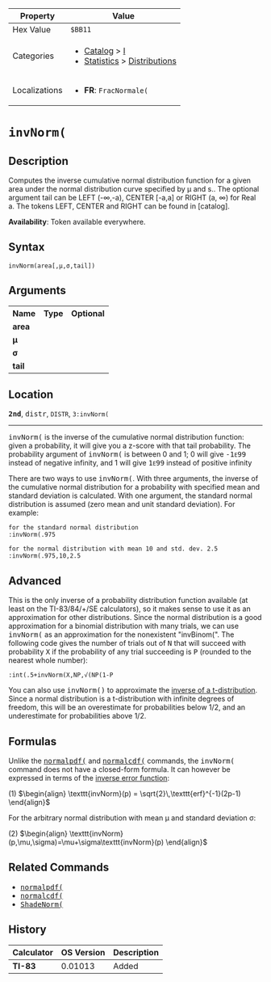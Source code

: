 | Property      | Value |
|---------------|-------|
| Hex Value     | `$BB11`|
| Categories    | <ul><li>[Catalog](<../categories/Catalog.md>) > [I](<../categories/Catalog.md#I>)</li><li>[Statistics](<../categories/Statistics.md>) > [Distributions](<../categories/Statistics.md#Distributions>)</li></ul> |
| Localizations | <ul><li><b>FR</b>: `FracNormale(`</li></ul> |

# `invNorm(`

## Description
Computes the inverse cumulative normal distribution function for a given area under the normal distribution curve specified by μ and s.. The optional argument tail can be LEFT (-∞,-a), CENTER [-a,a] or RIGHT (a, ∞) for Real a.
The tokens LEFT, CENTER and RIGHT can be found in [catalog].


<b>Availability</b>: Token available everywhere.

## Syntax
`invNorm(area[,µ,σ,tail])`

## Arguments
<table>
<tr><th>Name</th><th>Type</th><th>Optional</th></tr>

<tr><td><b>area</b></td><td></td><td></td></tr>

<tr><td><b>µ</b></td><td></td><td></td></tr>

<tr><td><b>σ</b></td><td></td><td></td></tr>

<tr><td><b>tail</b></td><td></td><td></td></tr>

</table>

## Location
<tt><kbd><b>2nd</b></kbd></tt>, <kbd>distr</kbd>, `DISTR`, `3:invNorm(`
<hr>

<tt>invNorm(</tt> is the inverse of the cumulative normal distribution function: given a probability, it will give you a z-score with that tail probability. The probability argument of <tt>invNorm(</tt> is between 0 and 1; 0 will give <tt>-1<span style="font-size:75%;">E</span>99</tt> instead of negative infinity, and 1 will give <tt>1<span style="font-size:75%;">E</span>99</tt> instead of positive infinity

There are two ways to use <tt>invNorm(</tt>. With three arguments, the inverse of the cumulative normal distribution for a probability with specified mean and standard deviation is calculated. With one argument, the standard normal distribution is assumed (zero mean and unit standard deviation). For example:

```ti-basic
for the standard normal distribution
:invNorm(.975

for the normal distribution with mean 10 and std. dev. 2.5
:invNorm(.975,10,2.5
```

## Advanced

This is the only inverse of a probability distribution function available (at least on the TI-83/84/+/SE calculators), so it makes sense to use it as an approximation for other distributions. Since the normal distribution is a good approximation for a binomial distribution with many trials, we can use <tt>invNorm(</tt> as an approximation for the nonexistent "invBinom(". The following code gives the number of trials out of <tt>N</tt> that will succeed with probability <tt>X</tt> if the probability of any trial succeeding is <tt>P</tt> (rounded to the nearest whole number):

```ti-basic
:int(.5+invNorm(X,NP,√(NP(1-P
```

You can also use <tt>invNorm()</tt> to approximate the [inverse of a t-distribution](/invt). Since a normal distribution is a t-distribution with infinite degrees of freedom, this will be an overestimate for probabilities below 1/2, and an underestimate for probabilities above 1/2.

## Formulas

Unlike the <tt><a href="/normalpdf">normalpdf(</a></tt> and <tt><a href="/normalcdf">normalcdf(</a></tt> commands, the <tt>invNorm(</tt> command does not have a closed-form formula. It can however be expressed in terms of the [inverse error function](http://en.wikipedia.org/wiki/Error_function):

(1) $`\begin{align} \texttt{invNorm}(p) = \sqrt{2}\,\texttt{erf}^{-1}(2p-1) \end{align}`$ 

For the arbitrary normal distribution with mean μ and standard deviation σ:

(2) $`\begin{align} \texttt{invNorm}(p,\mu,\sigma)=\mu+\sigma\texttt{invNorm}(p) \end{align}`$ 

## Related Commands

*   <tt><a href="/normalpdf">normalpdf(</a></tt>
*   <tt><a href="/normalcdf">normalcdf(</a></tt>
*   <tt><a href="/shadenorm">ShadeNorm(</a></tt>

## History
| Calculator | OS Version | Description |
|------------|------------|-------------|
| <b>TI-83</b> | 0.01013 | Added |


